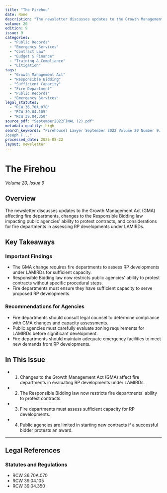 ```yaml
---
title: "The Firehou"
date: None
description: "The newsletter discusses updates to the Growth Management Act (GMA) affecting fire departments, changes to the Responsible Bidding law impacting public agencies' ability to protest contracts, and considerations for fire departments in assessing RP developments under LAMIRDs."
volume: 20
edition: 9
issue: 9
categories:
  - "Public Records"
  - "Emergency Services"
  - "Contract Law"
  - "Budget & Finance"
  - "Training & Compliance"
  - "Litigation"
tags:
  - "Growth Management Act"
  - "Responsible Bidding"
  - "Sufficient Capacity"
  - "Fire Department"
  - "Public Records"
  - "Emergency Services"
legal_statutes:
  - "RCW 36.70A.070"
  - "RCW 39.04.105"
  - "RCW 39.04.350"
source_pdf: "September2022FINAL (2).pdf"
metadata_quality: high
search_keywords: "Firehousel Lawyer September 2022 Volume 20 Number 9. Be sure to visit firehouselawyer.com to get a glimpse of our various practice areas pertaining to public agencies... Eric T. Quinn, Editor
Joseph F..."
processed_date: 2025-08-22
layout: newsletter
---
```


# The Firehou

*Volume 20, Issue 9*

## Overview

The newsletter discusses updates to the Growth Management Act (GMA) affecting fire departments, changes to the Responsible Bidding law impacting public agencies' ability to protest contracts, and considerations for fire departments in assessing RP developments under LAMIRDs.

## Key Takeaways

### Important Findings

- The GMA change requires fire departments to assess RP developments under LAMIRDs for sufficient capacity.
- Responsible Bidding law now restricts public agencies' ability to protest contracts without specific procedural steps.
- Fire departments must ensure they have sufficient capacity to serve proposed RP developments.

### Recommendations for Agencies

- Fire departments should consult legal counsel to determine compliance with GMA changes and capacity assessments.
- Public agencies must carefully evaluate zoning requirements for LAMIRDs before significant development.
- Fire departments should maintain adequate emergency facilities to meet new demands from RP developments.

## In This Issue

- 1. Changes to the Growth Management Act (GMA) affect fire departments in evaluating RP developments under LAMIRDs.
- 2. The Responsible Bidding law now restricts fire departments' ability to protest contracts.
- 3. Fire departments must assess sufficient capacity for RP developments.
- 4. Public agencies are limited in starting new contracts if a successful bidder protests an award.

---

## Legal References

### Statutes and Regulations

- RCW 36.70A.070
- RCW 39.04.105
- RCW 39.04.350

